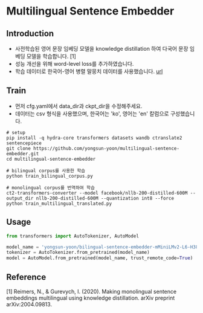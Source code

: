 # Multilingual Sentence Embedder

## Introduction
* 사전학습된 영어 문장 임베딩 모델을 knowledge distillation 하여 다국어 문장 임베딩 모델을 학습합니다. [1]
* 성능 개선을 위해 word-level loss를 추가하였습니다.
* 학습 데이터로 한국어-영어 병렬 말뭉치 데이터를 사용했습니다. [url](https://aihub.or.kr/aihubdata/data/view.do?currMenu=115&topMenu=100&aihubDataSe=realm&dataSetSn=126)


## Train
* 먼저 cfg.yaml에서 data_dir과 ckpt_dir을 수정해주세요.
* 데이터는 csv 형식을 사용했으며, 한국어는 'ko', 영어는 'en' 칼럼으로 구성했습니다.
```
# setup
pip install -q hydra-core transformers datasets wandb ctranslate2 sentencepiece
git clone https://github.com/yongsun-yoon/multilingual-sentence-embedder.git
cd multilingual-sentence-embedder

# bilingual corpus를 사용한 학습
python train_bilingual_corpus.py

# monolingual corpus를 번역하여 학습
ct2-transformers-converter --model facebook/nllb-200-distilled-600M --output_dir nllb-200-distilled-600M --quantization int8 --force
python train_multilingual_translated.py
```

## Usage
```python
from transformers import AutoTokenizer, AutoModel

model_name = 'yongsun-yoon/bilingual-sentence-embedder-mMiniLMv2-L6-H384'
tokenizer = AutoTokenizer.from_pretrained(model_name)
model = AutoModel.from_pretrained(model_name, trust_remote_code=True)
```


## Reference
[1] Reimers, N., & Gurevych, I. (2020). Making monolingual sentence embeddings multilingual using knowledge distillation. arXiv preprint arXiv:2004.09813.
